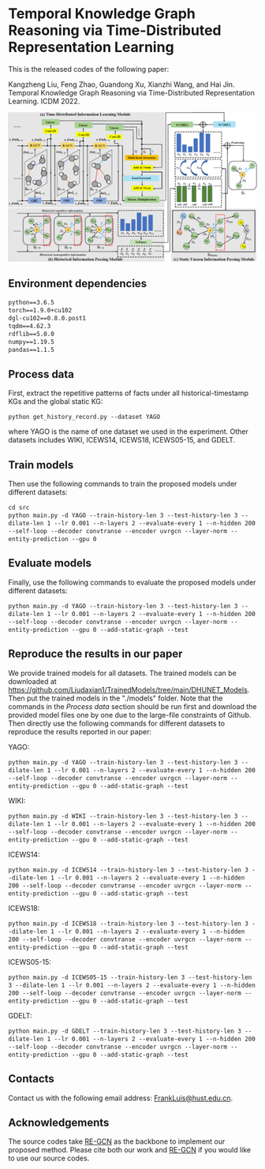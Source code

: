 # Temporal Knowledge Graph Reasoning via Time-Distributed Representation Learning

This is the released codes of the following paper:

Kangzheng Liu, Feng Zhao, Guandong Xu, Xianzhi Wang, and Hai Jin. Temporal Knowledge Graph Reasoning via Time-Distributed Representation Learning. ICDM 2022.

![DHU-NET](https://github.com/Liudaxian1/FIG/blob/main/DHU-NET.png)

## Environment dependencies

```shell
python==3.6.5
torch==1.9.0+cu102
dgl-cu102==0.8.0.post1
tqdm==4.62.3
rdflib==5.0.0
numpy==1.19.5
pandas==1.1.5
```

## Process data

First, extract the repetitive patterns of facts under all historical-timestamp KGs and the global static KG:

```shell
python get_history_record.py --dataset YAGO
```

where YAGO  is the name of one dataset we used in the experiment. Other datasets includes WIKI, ICEWS14, ICEWS18, ICEWS05-15, and GDELT.

## Train models

Then use the following commands to train the proposed models under different datasets:

```shell
cd src
python main.py -d YAGO --train-history-len 3 --test-history-len 3 --dilate-len 1 --lr 0.001 --n-layers 2 --evaluate-every 1 --n-hidden 200 --self-loop --decoder convtranse --encoder uvrgcn --layer-norm --entity-prediction --gpu 0
```

## Evaluate models

Finally, use the following commands to evaluate the proposed models under different datasets:

```shell
python main.py -d YAGO --train-history-len 3 --test-history-len 3 --dilate-len 1 --lr 0.001 --n-layers 2 --evaluate-every 1 --n-hidden 200 --self-loop --decoder convtranse --encoder uvrgcn --layer-norm --entity-prediction --gpu 0 --add-static-graph --test
```

## Reproduce the results in our paper

We provide trained models for all datasets. The trained models can be downloaded at https://github.com/Liudaxian1/TrainedModels/tree/main/DHUNET_Models. Then put the trained models in the "./models" folder. Note that the commands in the $Process\ data$ section should be run first and download the provided model files one by one due to the large-file constraints of Github. Then directly use the following commands for different datasets to reproduce the results reported in our paper:

YAGO:

```shell
python main.py -d YAGO --train-history-len 3 --test-history-len 3 --dilate-len 1 --lr 0.001 --n-layers 2 --evaluate-every 1 --n-hidden 200 --self-loop --decoder convtranse --encoder uvrgcn --layer-norm --entity-prediction --gpu 0 --add-static-graph --test
```

WIKI:

```shell
python main.py -d WIKI --train-history-len 3 --test-history-len 3 --dilate-len 1 --lr 0.001 --n-layers 2 --evaluate-every 1 --n-hidden 200 --self-loop --decoder convtranse --encoder uvrgcn --layer-norm --entity-prediction --gpu 0 --add-static-graph --test
```

ICEWS14:

```shell
python main.py -d ICEWS14 --train-history-len 3 --test-history-len 3 --dilate-len 1 --lr 0.001 --n-layers 2 --evaluate-every 1 --n-hidden 200 --self-loop --decoder convtranse --encoder uvrgcn --layer-norm --entity-prediction --gpu 0 --add-static-graph --test
```

ICEWS18:

```shell
python main.py -d ICEWS18 --train-history-len 3 --test-history-len 3 --dilate-len 1 --lr 0.001 --n-layers 2 --evaluate-every 1 --n-hidden 200 --self-loop --decoder convtranse --encoder uvrgcn --layer-norm --entity-prediction --gpu 0 --add-static-graph --test
```

ICEWS05-15:

```shell
python main.py -d ICEWS05-15 --train-history-len 3 --test-history-len 3 --dilate-len 1 --lr 0.001 --n-layers 2 --evaluate-every 1 --n-hidden 200 --self-loop --decoder convtranse --encoder uvrgcn --layer-norm --entity-prediction --gpu 0 --add-static-graph --test
```

GDELT:

```shell
python main.py -d GDELT --train-history-len 3 --test-history-len 3 --dilate-len 1 --lr 0.001 --n-layers 2 --evaluate-every 1 --n-hidden 200 --self-loop --decoder convtranse --encoder uvrgcn --layer-norm --entity-prediction --gpu 0 --add-static-graph --test
```

## Contacts

Contact us with the following email address: FrankLuis@hust.edu.cn.

## Acknowledgements

The source codes take [RE-GCN](https://github.com/Lee-zix/RE-GCN) as the backbone to implement our proposed method. Please cite both our work and [RE-GCN](https://github.com/Lee-zix/RE-GCN) if you would like to use our source codes.
